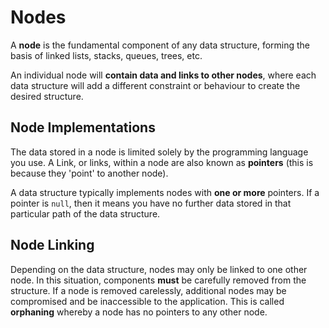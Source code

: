 # Nodes

A __node__ is the fundamental component of any data structure, forming the basis of linked lists, stacks, queues, trees, etc.

An individual node will __contain data and links to other nodes__, where each data structure will add a different constraint or behaviour to create the desired structure.

## Node Implementations

The data stored in a node is limited solely by the programming language you use. A Link, or links, within a node are also known as __pointers__ (this is because they 'point' to another node).

A data structure typically implements nodes with __one or more__ pointers. If a pointer is `null`, then it means you have no further data stored in that particular path of the data structure.

## Node Linking

Depending on the data structure, nodes may only be linked to one other node. In this situation, components __must__ be carefully removed from the structure. If a node is removed carelessly, additional nodes may be compromised and be inaccessible to the application. This is called __orphaning__ whereby a node has no pointers to any other node.